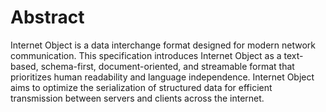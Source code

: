 # Abstract

Internet Object is a data interchange format designed for modern network communication. This specification introduces Internet Object as a text-based, schema-first, document-oriented, and streamable format that prioritizes human readability and language independence. Internet Object aims to optimize the serialization of structured data for efficient transmission between servers and clients across the internet.
